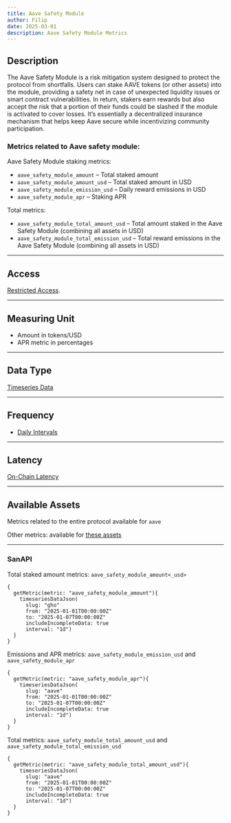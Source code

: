 ```yaml
---
title: Aave Safety Module
author: Filip
date: 2025-03-01
description: Aave Safety Module Metrics
---
```


## Description
The Aave Safety Module is a risk mitigation system designed to protect the protocol 
from shortfalls. Users can stake AAVE tokens (or other assets) into the module, 
providing a safety net in case of unexpected liquidity issues or smart contract 
vulnerabilities. In return, stakers earn rewards but also accept the risk that a 
portion of their funds could be slashed if the module is activated to cover losses. 
It’s essentially a decentralized insurance mechanism that helps keep Aave secure while 
incentivizing community participation.


### Metrics related to Aave safety module:

Aave Safety Module staking metrics:  
* `aave_safety_module_amount` – Total staked amount  
* `aave_safety_module_amount_usd` – Total staked amount in USD  
* `aave_safety_module_emission_usd` – Daily reward emissions in USD  
* `aave_safety_module_apr` – Staking APR  

Total metrics:  
* `aave_safety_module_total_amount_usd` – Total amount staked in the Aave Safety Module (combining all assets in USD)  
* `aave_safety_module_total_emission_usd` – Total reward emissions in the Aave Safety Module (combining all assets in USD)

---

## Access

[Restricted Access](/metrics/details/access#restricted-access).

---

## Measuring Unit

* Amount in tokens/USD
* APR metric in percentages

---

## Data Type

[Timeseries Data](/metrics/details/data-type#timeseries-data)

---

## Frequency

* [Daily Intervals](/metrics/details/frequency#daily-frequency) 

---

## Latency

[On-Chain Latency](/metrics/details/latency#on-chain-latency)

---

## Available Assets

Metrics related to the entire protocol available for `aave`

Other metrics: 
available for [these assets](<https://api.santiment.net/graphiql?query=%7B%0A%20%20getMetric(metric%3A%20%22aave_safety_module_amount%22)%7B%0A%20%20%20%20metadata%7B%0A%20%20%20%20%20%20availableSlugs%0A%20%20%20%20%7D%0A%20%20%7D%0A%7D>)

---

### SanAPI

Total staked amount metrics: `aave_safety_module_amount<_usd>`

```graphql-explorer
{
  getMetric(metric: "aave_safety_module_amount"){
    timeseriesDataJson(
      slug: "gho"
      from: "2025-01-01T00:00:00Z"
      to: "2025-01-07T00:00:00Z"
      includeIncompleteData: true
      interval: "1d")
  }
}
```

Emissions and APR metrics: `aave_safety_module_emission_usd`
and `aave_safety_module_apr`

```graphql-explorer
{
  getMetric(metric: "aave_safety_module_apr"){
    timeseriesDataJson(
      slug: "aave"
      from: "2025-01-01T00:00:00Z"
      to: "2025-01-07T00:00:00Z"
      includeIncompleteData: true
      interval: "1d")
  }
}
```

Total metrics: `aave_safety_module_total_amount_usd` and 
`aave_safety_module_total_emission_usd`

```graphql-explorer
{
  getMetric(metric: "aave_safety_module_total_amount_usd"){
    timeseriesDataJson(
      slug: "aave"
      from: "2025-01-01T00:00:00Z"
      to: "2025-01-07T00:00:00Z"
      includeIncompleteData: true
      interval: "1d")
  }
}
```
